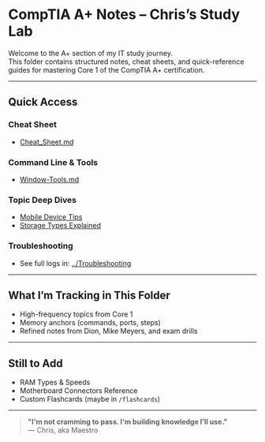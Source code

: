 # CompTIA A+ Notes – Chris’s Study Lab

Welcome to the A+ section of my IT study journey.  
This folder contains structured notes, cheat sheets, and quick-reference guides for mastering Core 1 of the CompTIA A+ certification.

---

## **Quick Access**

### **Cheat Sheet**
- [Cheat_Sheet.md](./Cheat_Sheet.md)

### **Command Line & Tools**
- [Window-Tools.md](./Windows-Tools.md)

### **Topic Deep Dives**
- [Mobile Device Tips](./Mobile-Device-Tips.md)
- [Storage Types Explained](./Storage-Types-Explained.md)

### **Troubleshooting**
- See full logs in: [../Troubleshooting](../A+Troubleshooting)

---

## **What I’m Tracking in This Folder**
- High-frequency topics from Core 1
- Memory anchors (commands, ports, steps)
- Refined notes from Dion, Mike Meyers, and exam drills

---

## **Still to Add**
- RAM Types & Speeds
- Motherboard Connectors Reference
- Custom Flashcards (maybe in `/flashcards`)

---

> **"I'm not cramming to pass. I'm building knowledge I’ll use."**  
> — Chris, aka Maestro
